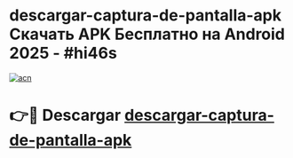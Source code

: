 # descargar-captura-de-pantalla-apk Скачать APK Бесплатно на Android 2025 - #hi46s

[![acn](https://github.com/user-attachments/assets/0f9c940e-d8b0-45ae-aac7-cd30a18b3e1c)](https://apps.freeplayer.one?title=descargar-captura-de-pantalla-apk&ref=9RF)

# 👉🔴 Descargar [descargar-captura-de-pantalla-apk](https://apps.freeplayer.one?title=descargar-captura-de-pantalla-apk&ref=9RF)